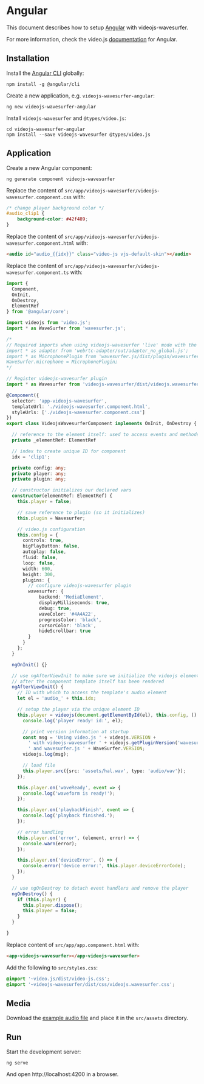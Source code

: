 # Angular

This document describes how to setup [Angular](https://angular.io) with videojs-wavesurfer.

For more information, check the video.js [documentation](https://github.com/videojs/video.js/blob/master/docs/guides/angular.md)
for Angular.

## Installation

Install the [Angular CLI](https://cli.angular.io) globally:

```console
npm install -g @angular/cli
```

Create a new application, e.g. `videojs-wavesurfer-angular`:

```console
ng new videojs-wavesurfer-angular
```

Install `videojs-wavesurfer` and `@types/video.js`:

```console
cd videojs-wavesurfer-angular
npm install --save videojs-wavesurfer @types/video.js
```

## Application

Create a new Angular component:

```console
ng generate component videojs-wavesurfer
```

Replace the content of `src/app/videojs-wavesurfer/videojs-wavesurfer.component.css` with:

```css
/* change player background color */
#audio_clip1 {
    background-color: #42f489;
}
```

Replace the content of `src/app/videojs-wavesurfer/videojs-wavesurfer.component.html` with:

```html
<audio id="audio_{{idx}}" class="video-js vjs-default-skin"></audio>
```

Replace the content of `src/app/videojs-wavesurfer/videojs-wavesurfer.component.ts` with:

```ts
import {
  Component,
  OnInit,
  OnDestroy,
  ElementRef
} from '@angular/core';

import videojs from 'video.js';
import * as WaveSurfer from 'wavesurfer.js';

/*
// Required imports when using videojs-wavesurfer 'live' mode with the microphone plugin
import * as adapter from 'webrtc-adapter/out/adapter_no_global.js';
import * as MicrophonePlugin from 'wavesurfer.js/dist/plugin/wavesurfer.microphone.js';
WaveSurfer.microphone = MicrophonePlugin;
*/

// Register videojs-wavesurfer plugin
import * as Wavesurfer from 'videojs-wavesurfer/dist/videojs.wavesurfer.js';

@Component({
  selector: 'app-videojs-wavesurfer',
  templateUrl: './videojs-wavesurfer.component.html',
  styleUrls: ['./videojs-wavesurfer.component.css']
})
export class VideojsWavesurferComponent implements OnInit, OnDestroy {

  // reference to the element itself: used to access events and methods
  private _elementRef: ElementRef

  // index to create unique ID for component
  idx = 'clip1';

  private config: any;
  private player: any; 
  private plugin: any;

  // constructor initializes our declared vars
  constructor(elementRef: ElementRef) {
    this.player = false;

    // save reference to plugin (so it initializes)
    this.plugin = Wavesurfer;

    // video.js configuration
    this.config = {
      controls: true,
      bigPlayButton: false,
      autoplay: false,
      fluid: false,
      loop: false,
      width: 600,
      height: 300,
      plugins: {
        // configure videojs-wavesurfer plugin
        wavesurfer: {
            backend: 'MediaElement',
            displayMilliseconds: true,
            debug: true,
            waveColor: '#4A4A22',
            progressColor: 'black',
            cursorColor: 'black',
            hideScrollbar: true
        }
      }
    };
  }

  ngOnInit() {}

  // use ngAfterViewInit to make sure we initialize the videojs element
  // after the component template itself has been rendered
  ngAfterViewInit() {
    // ID with which to access the template's audio element
    let el = 'audio_' + this.idx;

    // setup the player via the unique element ID
    this.player = videojs(document.getElementById(el), this.config, () => {
      console.log('player ready! id:', el);

      // print version information at startup
      const msg = 'Using video.js ' + videojs.VERSION +
        ' with videojs-wavesurfer ' + videojs.getPluginVersion('wavesurfer') +
        ' and wavesurfer.js ' + WaveSurfer.VERSION;
      videojs.log(msg);

      // load file
      this.player.src({src: 'assets/hal.wav', type: 'audio/wav'});
    });

    this.player.on('waveReady', event => {
      console.log('waveform is ready!');
    });

    this.player.on('playbackFinish', event => {
      console.log('playback finished.');
    });

    // error handling
    this.player.on('error', (element, error) => {
      console.warn(error);
    });

    this.player.on('deviceError', () => {
      console.error('device error:', this.player.deviceErrorCode);
    });
  }

  // use ngOnDestroy to detach event handlers and remove the player
  ngOnDestroy() {
    if (this.player) {
      this.player.dispose();
      this.player = false;
    }
  }

}
```

Replace content of `src/app/app.component.html` with:

```html
<app-videojs-wavesurfer></app-videojs-wavesurfer>
```

Add the following to `src/styles.css`:

```css
@import '~video.js/dist/video-js.css';
@import '~videojs-wavesurfer/dist/css/videojs.wavesurfer.css';
```

## Media

Download the [example audio file](https://github.com/collab-project/videojs-wavesurfer/raw/master/examples/media/hal.wav)
and place it in the `src/assets` directory.

## Run

Start the development server:

```console
ng serve
```

And open http://localhost:4200 in a browser.
